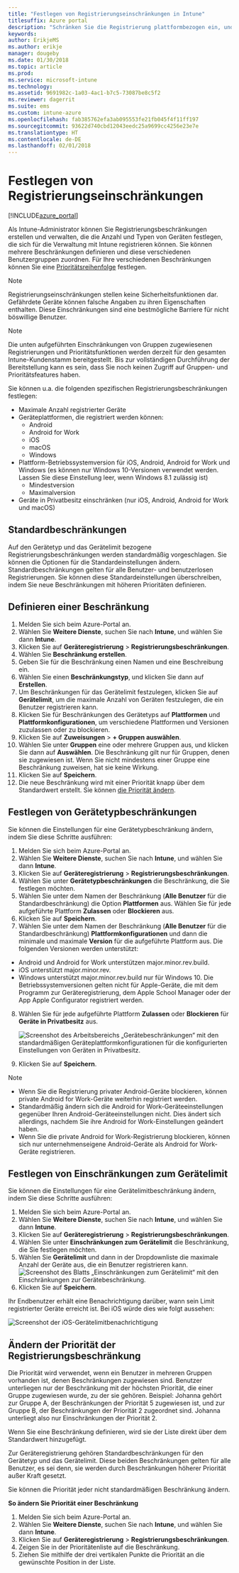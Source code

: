 ```yaml
---
title: "Festlegen von Registrierungseinschränkungen in Intune"
titlesuffix: Azure portal
description: "Schränken Sie die Registrierung plattformbezogen ein, und legen Sie in Intune einen Grenzwert für die Geräteregistrierung fest. \""
keywords: 
author: ErikjeMS
ms.author: erikje
manager: dougeby
ms.date: 01/30/2018
ms.topic: article
ms.prod: 
ms.service: microsoft-intune
ms.technology: 
ms.assetid: 9691982c-1a03-4ac1-b7c5-73087be8c5f2
ms.reviewer: dagerrit
ms.suite: ems
ms.custom: intune-azure
ms.openlocfilehash: fab385762efa3ab095553fe21fb045f4f11ff197
ms.sourcegitcommit: 93622d740cbd12043eedc25a9699cc4256e23e7e
ms.translationtype: HT
ms.contentlocale: de-DE
ms.lasthandoff: 02/01/2018
---
```

# <a name="set-enrollment-restrictions"></a>Festlegen von Registrierungseinschränkungen

[!INCLUDE[azure_portal](./includes/azure_portal.md)]

Als Intune-Administrator können Sie Registrierungsbeschränkungen erstellen und verwalten, die die Anzahl und Typen von Geräten festlegen, die sich für die Verwaltung mit Intune registrieren können. Sie können mehrere Beschränkungen definieren und diese verschiedenen Benutzergruppen zuordnen. Für Ihre verschiedenen Beschränkungen können Sie eine [Prioritätsreihenfolge](#change-enrollment-restriction-priority) festlegen.

>[!NOTE]
>Registrierungseinschränkungen stellen keine Sicherheitsfunktionen dar. Gefährdete Geräte können falsche Angaben zu ihren Eigenschaften enthalten. Diese Einschränkungen sind eine bestmögliche Barriere für nicht böswillige Benutzer.

>[!NOTE]
>Die unten aufgeführten Einschränkungen von Gruppen zugewiesenen Registrierungen und Prioritätsfunktionen werden derzeit für den gesamten Intune-Kundenstamm bereitgestellt. Bis zur vollständigen Durchführung der Bereitstellung kann es sein, dass Sie noch keinen Zugriff auf Gruppen- und Prioritätsfeatures haben.

Sie können u.a. die folgenden spezifischen Registrierungsbeschränkungen festlegen:

- Maximale Anzahl registrierter Geräte
- Geräteplattformen, die registriert werden können:
  - Android
  - Android for Work
  - iOS
  - macOS
  - Windows
- Plattform-Betriebssystemversion für iOS, Android, Android for Work und Windows (es können nur Windows 10-Versionen verwendet werden. Lassen Sie diese Einstellung leer, wenn Windows 8.1 zulässig ist)
  - Mindestversion
  - Maximalversion
- Geräte in Privatbesitz einschränken (nur iOS, Android, Android for Work und macOS)

## <a name="default-restrictions"></a>Standardbeschränkungen

Auf den Gerätetyp und das Gerätelimit bezogene Registrierungsbeschränkungen werden standardmäßig vorgeschlagen. Sie können die Optionen für die Standardeinstellungen ändern. Standardbeschränkungen gelten für alle Benutzer- und benutzerlosen Registrierungen. Sie können diese Standardeinstellungen überschreiben, indem Sie neue Beschränkungen mit höheren Prioritäten definieren.

## <a name="create-a-restriction"></a>Definieren einer Beschränkung

1. Melden Sie sich beim Azure-Portal an.
2. Wählen Sie **Weitere Dienste**, suchen Sie nach **Intune**, und wählen Sie dann **Intune**.
3. Klicken Sie auf **Geräteregistrierung** > **Registrierungsbeschränkungen**.
4. Wählen Sie **Beschränkung erstellen**.
5. Geben Sie für die Beschränkung einen Namen und eine Beschreibung ein.
6. Wählen Sie einen **Beschränkungstyp**, und klicken Sie dann auf **Erstellen**.
7. Um Beschränkungen für das Gerätelimit festzulegen, klicken Sie auf **Gerätelimit**, um die maximale Anzahl von Geräten festzulegen, die ein Benutzer registrieren kann.
8. Klicken Sie für Beschränkungen des Gerätetyps auf **Plattformen** und **Plattformkonfigurationen**, um verschiedene Plattformen und Versionen zuzulassen oder zu blockieren.
9. Klicken Sie auf **Zuweisungen** > **+ Gruppen auswählen**.
10. Wählen Sie unter **Gruppen** eine oder mehrere Gruppen aus, und klicken Sie dann auf **Auswählen**. Die Beschränkung gilt nur für Gruppen, denen sie zugewiesen ist. Wenn Sie nicht mindestens einer Gruppe eine Beschränkung zuweisen, hat sie keine Wirkung.
11. Klicken Sie auf **Speichern**.
12. Die neue Beschränkung wird mit einer Priorität knapp über dem Standardwert erstellt. Sie können [die Priorität ändern](#change-enrollment-restriction-priority).

## <a name="set-device-type-restrictions"></a>Festlegen von Gerätetypbeschränkungen

Sie können die Einstellungen für eine Gerätetypbeschränkung ändern, indem Sie diese Schritte ausführen:

1. Melden Sie sich beim Azure-Portal an.
2. Wählen Sie **Weitere Dienste**, suchen Sie nach **Intune**, und wählen Sie dann **Intune**.
3. Klicken Sie auf **Geräteregistrierung** > **Registrierungsbeschränkungen**.
4. Wählen Sie unter **Gerätetypbeschränkungen** die Beschränkung, die Sie festlegen möchten.
5. Wählen Sie unter dem Namen der Beschränkung (**Alle Benutzer** für die Standardbeschränkung) die Option **Plattformen** aus. Wählen Sie für jede aufgeführte Plattform **Zulassen** oder **Blockieren** aus.
6. Klicken Sie auf **Speichern**.
7. Wählen Sie unter dem Namen der Beschränkung (**Alle Benutzer** für die Standardbeschränkung) **Plattformkonfigurationen** und dann die minimale und maximale **Version** für die aufgeführte Plattform aus. Die folgenden Versionen werden unterstützt:
  - Android und Android for Work unterstützen major.minor.rev.build.
  - iOS unterstützt major.minor.rev.
  - Windows unterstützt major.minor.rev.build nur für Windows 10.
  Die Betriebssystemversionen gelten nicht für Apple-Geräte, die mit dem Programm zur Geräteregistrierung, dem Apple School Manager oder der App Apple Configurator registriert werden.
8. Wählen Sie für jede aufgeführte Plattform **Zulassen** oder **Blockieren** für **Geräte in Privatbesitz** aus.

    ![Screenshot des Arbeitsbereichs „Gerätebeschränkungen“ mit den standardmäßigen Geräteplattformkonfigurationen für die konfigurierten Einstellungen von Geräten in Privatbesitz.](media/device-restrictions-platform-configurations.png)
9. Klicken Sie auf **Speichern**.

>[!NOTE]
>- Wenn Sie die Registrierung privater Android-Geräte blockieren, können private Android for Work-Geräte weiterhin registriert werden.
>- Standardmäßig ändern sich die Android for Work-Geräteeinstellungen gegenüber Ihren Android-Geräteeinstellungen nicht. Dies ändert sich allerdings, nachdem Sie ihre Android for Work-Einstellungen geändert haben.
>- Wenn Sie die private Android for Work-Registrierung blockieren, können sich nur unternehmenseigene Android-Geräte als Android for Work-Geräte registrieren.

## <a name="set-device-limit-restrictions"></a>Festlegen von Einschränkungen zum Gerätelimit

Sie können die Einstellungen für eine Gerätelimitbeschränkung ändern, indem Sie diese Schritte ausführen:

1. Melden Sie sich beim Azure-Portal an.
2. Wählen Sie **Weitere Dienste**, suchen Sie nach **Intune**, und wählen Sie dann **Intune**.
3. Klicken Sie auf **Geräteregistrierung** > **Registrierungsbeschränkungen**.
4. Wählen Sie unter **Einschränkungen zum Gerätelimit** die Beschränkung, die Sie festlegen möchten.
5. Wählen Sie **Gerätelimit** und dann in der Dropdownliste die maximale Anzahl der Geräte aus, die ein Benutzer registrieren kann.
    ![Screenshot des Blatts „Einschränkungen zum Gerätelimit“ mit den Einschränkungen zur Gerätebeschränkung.](./media/device-restrictions-limit.png)
6. Klicken Sie auf **Speichern**.

Ihr Endbenutzer erhält eine Benachrichtigung darüber, wann sein Limit registrierter Geräte erreicht ist. Bei iOS würde dies wie folgt aussehen:

![Screenshot der iOS-Gerätelimitbenachrichtigung](./media/enrollment-restrictions-ios-set-limit-notification.png)

## <a name="change-enrollment-restriction-priority"></a>Ändern der Priorität der Registrierungsbeschränkung

Die Priorität wird verwendet, wenn ein Benutzer in mehreren Gruppen vorhanden ist, denen Beschränkungen zugewiesen sind. Benutzer unterliegen nur der Beschränkung mit der höchsten Priorität, die einer Gruppe zugewiesen wurde, zu der sie gehören. Beispiel: Johanna gehört zur Gruppe A, der Beschränkungen der Priorität 5 zugewiesen ist, und zur Gruppe B, der Beschränkungen der Priorität 2 zugeordnet sind. Johanna unterliegt also nur Einschränkungen der Priorität 2.

Wenn Sie eine Beschränkung definieren, wird sie der Liste direkt über dem Standardwert hinzugefügt.

Zur Geräteregistrierung gehören Standardbeschränkungen für den Gerätetyp und das Gerätelimit. Diese beiden Beschränkungen gelten für alle Benutzer, es sei denn, sie werden durch Beschränkungen höherer Priorität außer Kraft gesetzt.

Sie können die Priorität jeder nicht standardmäßigen Beschränkung ändern.

**So ändern Sie Priorität einer Beschränkung**

1. Melden Sie sich beim Azure-Portal an.
2. Wählen Sie **Weitere Dienste**, suchen Sie nach **Intune**, und wählen Sie dann **Intune**.
3. Klicken Sie auf **Geräteregistrierung** > **Registrierungsbeschränkungen**.
4. Zeigen Sie in der Prioritätenliste auf die Beschränkung.
5. Ziehen Sie mithilfe der drei vertikalen Punkte die Priorität an die gewünschte Position in der Liste.
